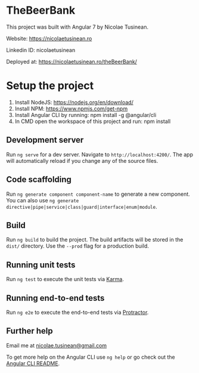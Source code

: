 # TheBeerBank

This project was built with Angular 7 by Nicolae Tusinean.

Website: https://nicolaetusinean.ro

Linkedin ID: nicolaetusinean 

Deployed at: https://nicolaetusinean.ro/theBeerBank/

# Setup the project
1. Install NodeJS: https://nodejs.org/en/download/
2. Install NPM: https://www.npmjs.com/get-npm
3. Install Angular CLI by running: npm install -g @angular/cli 
4. In CMD open the workspace of this project and run: npm install

## Development server

Run `ng serve` for a dev server. Navigate to `http://localhost:4200/`. The app will automatically reload if you change any of the source files.

## Code scaffolding

Run `ng generate component component-name` to generate a new component. You can also use `ng generate directive|pipe|service|class|guard|interface|enum|module`.

## Build

Run `ng build` to build the project. The build artifacts will be stored in the `dist/` directory. Use the `--prod` flag for a production build.

## Running unit tests

Run `ng test` to execute the unit tests via [Karma](https://karma-runner.github.io).

## Running end-to-end tests

Run `ng e2e` to execute the end-to-end tests via [Protractor](http://www.protractortest.org/).

## Further help

Email me at nicolae.tusinean@gmail.com 

To get more help on the Angular CLI use `ng help` or go check out the [Angular CLI README](https://github.com/angular/angular-cli/blob/master/README.md).
